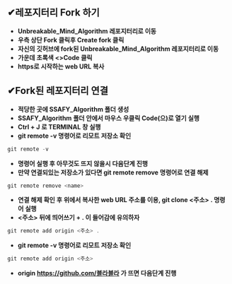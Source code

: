 ## ✔레포지터리 Fork 하기
- **Unbreakable_Mind_Algorithm 레포지터리로 이동**
- **우측 상단 Fork 클릭후 Create fork 클릭**
- **자신의 깃허브에 fork된 Unbreakable_Mind_Algorithm 레포지터리로 이동**
- **가운데 초록색 <>Code 클릭**
- **https로 시작하는 web URL 복사**

## ✔Fork된 레포지터리 연결
- **적당한 곳에 SSAFY_Algorithm 폴더 생성**
- **SSAFY_Algorithm 폴더 안에서 마우스 우클릭 Code(으)로 열기 실행**
- **Ctrl + J 로 TERMINAL 창 실행**
- **git remote -v 명령어로 리모트 저장소 확인**

 ```jsx
git remote -v 
```

- **명령어 실행 후 아무것도 뜨지 않을시 다음단계 진행**
- **만약 연결되있는 저장소가 있다면 git remote remove 명령어로 연결 해제**

 ```jsx
git remote remove <name>
```

- **연결 해제 확인 후 위에서 복사한 web URL 주소를 이용, git clone <주소> .  명령어 실행**
- **<주소> 뒤에 띄어쓰기 + . 이 들어감에 유의하자**

 ```jsx
git remote add origin <주소> .
```

- **git remote -v 명령어로 리모트 저장소 확인**

 ```jsx
git remote add origin <주소>
```

- **origin https://github.com/블라블라 가 뜨면 다음단계 진행**









